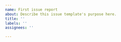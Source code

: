 ```yaml
---
name: First issue report
about: Describe this issue template's purpose here.
title: ''
labels: ''
assignees: ''

---
```



